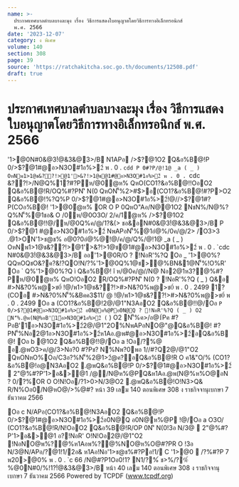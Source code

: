 ```yaml
---
name: >-
  ประกาศเทศบาลตำบลบางละมุง เรื่อง วิธีการแสดงใบอนุญาตโดยวิธีการทางอิเล็กทรอนิกส์
  พ.ศ. 2566
date: '2023-12-07'
category: ง พิเศษ
volume: 140
section: 308
page: 39
source: 'https://ratchakitcha.soc.go.th/documents/12508.pdf'
draft: true
---
```


# ประกาศเทศบาลตำบลบางละมุง เรื่อง วิธีการแสดงใบอนุญาตโดยวิธีการทางอิเล็กทรอนิกส์ พ.ศ. 2566

'1>@0N#0&@3!ํ@&3&@3>/B N1APอ />$?@1O2 Q&อ%B@!P 0/>$?@1#@อ>N3O#1อ%>2์ พ . 0 . `cdd P 0#?P/@!1@ _a ( _ ) OหNพ1>1@ช&??!>@1'>&?!>1@ช@1#@อ>N3O#1อ%>2์ พ . 0 . `cdc &??!>/N@Q%1?#?Pห/@0ํ@ห% QหO(CO1?&อ%B@!!OอO2 Q&อ%B@!R/OQ%#?PN'ิ N(0 QหON'็%2>#$>อ(CO1?&อ%B@!#?P>O2 Q&อ%B@!%?Q%P 0/>$?@1#@อ>N3O#1อ%>2์!@//>$?@1#?P(COอ%B@! '1>@0ํ@ห% OR O P 0QหO"Aอ/N@@1O2 NชN%/N@%?Q%N'็%@1ชอ& O /0ห/@0O3O/ 2/ค/1ํ@ห% />$?@1O2 Q&อ%B@!!@/ห/@0Q%ค/@/1?&(> ชอ&อN#0&@3!ํ@&3&@3>/B P 0/>$?@1 #@อ>N3O#1อ%>2์ NพAPอN'็%@1อํ@%/0ค/@/2> /O3>3 .@1>ON'1>ช@ช% อ@0?0อํ@%@!@/ค/@/Q%/@!1@ _a ( _ ) OหNพ1>1@ช&??!>@1'>&?!>1@ช@1#@อ>N3O#1อ%>2์ พ . 0 . `cdc N#0&@3!ํ@&3&@3>/B ออ'1>@0R/O ? !NอR'%?Q Oอ _ '1>@0%?QQหOQชO&?ค?&!?QO!N/?%'1>@0Q%1@ช>@%BN&1@N'็%!O%R' Oอ ` Q%'1>@0%?Q ì Q&อ%B@! î ห/@0ค/@//N@ Nอ2@1ห3?@%#?Pห/@0ํ@ห% QหO!OอO2 R/OQ%#?PN'ิ N(0 ? !NอR'%?Q ( _ ) Q&อ #>N&?0%พ@>ช0์ !@/พ1>1@ช&??!>#>N&?0%พ@>ช0์ พ . 0 . 2499 1?(COอ #>N&?0%N'็%&Bคค3$11/ @ !@/พ1>1@ช&??!>#>N&?0%พ@>ช0์ พ . 0 . 2499 Oอ a (CO1?&อ%B@!2@/@1"N3AอO2 Q&อ%B@!!@/Oอ ` P 0/>$?@1#@อ>N3O#1อ%>2์ อ0N@ห%@Pอ0N@Q ? !NอR'%?Q ( _ ) O2 N'็%.@พ(N@%อB'1์อ>N3O#1อ%>2์ ( ` ) O2 N'็%ค>/อ@1์Pค #?PอB'1์อ>N3O#1อ%>2์2@/@1"2O%NพAPอNO@"@Q&อ%B@! #?PN'็%Nอ2@1อ>N3O#1อ%>2์ห1Aอ.@พ#@อ>N3O#1อ%>2์อQ&อ%B@! Oอ b @1O2 Q&อ%B@!!@/Oอ a !Oอ/?%@ อ.@พO3>ค/@/3>Nอ?0 #?Pช? N%Nพ?0พอ 1//#?Q2@/@1"O2 QหONหO%Oอ/C3อ?%N'็%2@1>2ํ@ค?อQ&อ%B@!R O ค1&"O/% (CO1?&อ%B@!อ@N3AอO2 .@พQ&อ%B@!P 0/>$?@1#@อ>N3O#1อ%>2์  2"@%#?P'1>อ&>@1 /@/N@ห%@PQ&ห1Aอ.@พ(N@%ห%O@อN ? 0/?%OR O O!N!Oอ/?1>0>N/3@O2 .@พQ&อ%B@!O!N3>Q& R/N%Oอ0/N@หO@/>%@#? หน้า 39 เลม 140 ตอนพิเศษ 308 ง ราชกิจจานุเบกษา 7 ธันวาคม 2566

Oอ c N/APอ(CO1?&อ%B@!N3AอO2 Q&อ%B@!P 0/>$?@1#@อ>N3O#1อ%>2์อ0N@Q อ0N@ห%@P !@/Oอ a O3O/ (CO1?&อ%B@!R/N!OอO2 Q&อ%B@!R/OP 0N'ิ N(0!3อ N/3@  2"@%#?P'1>อ&>@1 อ?!NอR' O!N!Oอ2@/@1"O2 !NอNO@พ%?@%ห1Aอพ%?@%NO@ห%O@#?PR O !3อ N/3@N/APอ/?@1!1/2อ& ห1Aอ!Nอ'1>ช@ช%#?Pอ!1/ C '1>@0  /?%#?P 7 พ20>@0% พ . 0 . `c 66 /N@#?P1Oอ0!1? N1/?%์ ช>%/?%์ %@0N#0/%!1?!ํ@&3&@3>/B หน้า 40 เลม 140 ตอนพิเศษ 308 ง ราชกิจจานุเบกษา 7 ธันวาคม 2566 Powered by TCPDF (www.tcpdf.org)
